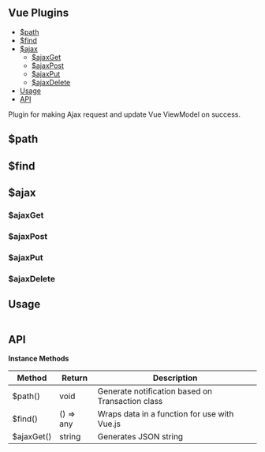 Vue Plugins
---
<!-- TOC -->

- [$path](#path)
- [$find](#find)
- [$ajax](#ajax)
    - [$ajaxGet](#ajaxget)
    - [$ajaxPost](#ajaxpost)
    - [$ajaxPut](#ajaxput)
    - [$ajaxDelete](#ajaxdelete)
- [Usage](#usage)
- [API](#api)

<!-- /TOC -->

Plugin for making Ajax request and update Vue ViewModel on success.

## $path

## $find

## $ajax

### $ajaxGet
### $ajaxPost
### $ajaxPut
### $ajaxDelete

## Usage

```javascript

```

## API

**Instance Methods**

| Method | Return | Description |
|---|---|---|
|$path()| void | Generate notification based on Transaction class |
|$find()| () => any | Wraps data in a function for use with Vue.js |
|$ajaxGet()| string | Generates JSON string |